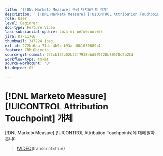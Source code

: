 ```yaml
---
title: '[!DNL Marketo Measure] 속성 터치포인트 개체'
description: ' [!DNL Marketo Measure] [!UICONTROL Attribution Touchpoints]에 대해 알아봅니다.'
role: User
level: Beginner
doc-type: Feature Video
last-substantial-update: 2023-01-06T00:00:00Z
jira: KT-11706
thumbnail: 347224.jpeg
exl-id: 272bc6aa-71db-4b9c-b93a-d0b1030609c4
feature: CRM Objects
source-git-commit: 262cb13fa02b32f7918ebd569720b80078c2b28d
workflow-type: tm+mt
source-wordcount: '8'
ht-degree: 0%

---
```


# [!DNL Marketo Measure] [!UICONTROL Attribution Touchpoint] 개체

[!DNL Marketo Measure] [!UICONTROL Attribution Touchpoints]에 대해 알아봅니다.

>[!VIDEO](https://video.tv.adobe.com/v/347224/?learn=on){transcript=true}
